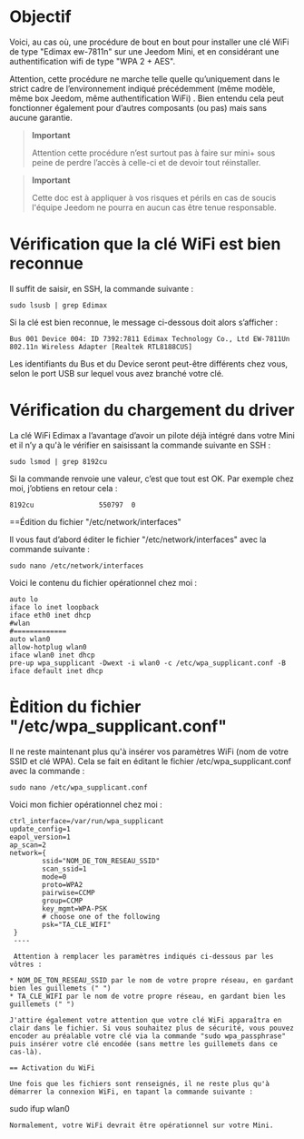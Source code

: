 Objectif
========

Voici, au cas où, une procédure de bout en bout pour installer une clé
WiFi de type "Edimax ew-7811n" sur une Jeedom Mini, et en considérant
une authentification wifi de type "WPA 2 + AES".

Attention, cette procédure ne marche telle quelle qu’uniquement dans le
strict cadre de l’environnement indiqué précédemment (même modèle, même
box Jeedom, même authentification WiFi) . Bien entendu cela peut
fonctionner également pour d’autres composants (ou pas) mais sans aucune
garantie.

> **Important**
>
> Attention cette procédure n’est surtout pas à faire sur mini+ sous
> peine de perdre l’accès à celle-ci et de devoir tout réinstaller.

> **Important**
>
> Cette doc est à appliquer à vos risques et périls en cas de soucis
> l'équipe Jeedom ne pourra en aucun cas être tenue responsable.

Vérification que la clé WiFi est bien reconnue
==============================================

Il suffit de saisir, en SSH, la commande suivante :

    sudo lsusb | grep Edimax

Si la clé est bien reconnue, le message ci-dessous doit alors s’afficher
:

    Bus 001 Device 004: ID 7392:7811 Edimax Technology Co., Ltd EW-7811Un 802.11n Wireless Adapter [Realtek RTL8188CUS]

Les identifiants du Bus et du Device seront peut-être différents chez
vous, selon le port USB sur lequel vous avez branché votre clé.

Vérification du chargement du driver
====================================

La clé WiFi Edimax a l’avantage d’avoir un pilote déjà intégré dans
votre Mini et il n’y a qu'à le vérifier en saisissant la commande
suivante en SSH :

    sudo lsmod | grep 8192cu

Si la commande renvoie une valeur, c’est que tout est OK. Par exemple
chez moi, j’obtiens en retour cela :

    8192cu                550797  0

==Édition du fichier "/etc/network/interfaces"

Il vous faut d’abord éditer le fichier "/etc/network/interfaces" avec la
commande suivante :

    sudo nano /etc/network/interfaces

Voici le contenu du fichier opérationnel chez moi :

    auto lo
    iface lo inet loopback
    iface eth0 inet dhcp
    #wlan
    #=============
    auto wlan0
    allow-hotplug wlan0
    iface wlan0 inet dhcp
    pre-up wpa_supplicant -Dwext -i wlan0 -c /etc/wpa_supplicant.conf -B
    iface default inet dhcp

Èdition du fichier "/etc/wpa\_supplicant.conf"
==============================================

Il ne reste maintenant plus qu'à insérer vos paramètres WiFi (nom de
votre SSID et clé WPA). Cela se fait en éditant le fichier
/etc/wpa\_supplicant.conf avec la commande :

    sudo nano /etc/wpa_supplicant.conf

Voici mon fichier opérationnel chez moi :

    ctrl_interface=/var/run/wpa_supplicant
    update_config=1
    eapol_version=1
    ap_scan=2
    network={
            ssid="NOM_DE_TON_RESEAU_SSID"
            scan_ssid=1
            mode=0
            proto=WPA2
            pairwise=CCMP
            group=CCMP
            key_mgmt=WPA-PSK
            # choose one of the following
            psk="TA_CLE_WIFI"
     }
     ----

     Attention à remplacer les paramètres indiqués ci-dessous par les vôtres :

    * NOM_DE_TON_RESEAU_SSID par le nom de votre propre réseau, en gardant bien les guillemets (" ")
    * TA_CLE_WIFI par le nom de votre propre réseau, en gardant bien les guillemets (" ")

    J'attire également votre attention que votre clé WiFi apparaîtra en clair dans le fichier. Si vous souhaitez plus de sécurité, vous pouvez encoder au préalable votre clé via la commande "sudo wpa_passphrase" puis insérer votre clé encodée (sans mettre les guillemets dans ce cas-là).

    == Activation du WiFi

    Une fois que les fichiers sont renseignés, il ne reste plus qu'à démarrer la connexion WiFi, en tapant la commande suivante :

sudo ifup wlan0

    Normalement, votre WiFi devrait être opérationnel sur votre Mini.

